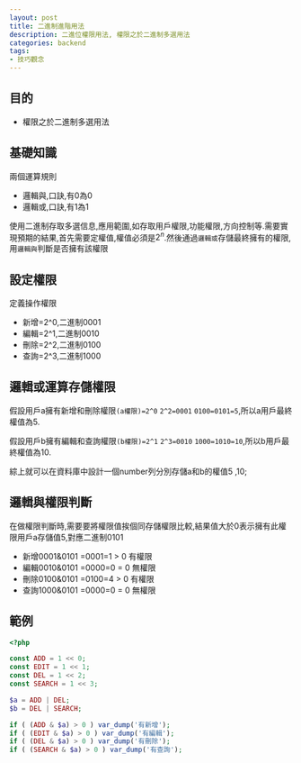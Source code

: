 ```yaml
---
layout: post
title: 二進制進階用法
description: 二進位權限用法, 權限之於二進制多選用法
categories: backend
tags:
- 技巧觀念
---
```

## 目的 ##

 - 權限之於二進制多選用法

 <!-- more -->
 
## 基礎知識 ##

兩個運算規則

 - 邏輯與,口訣,有0為0
 - 邏輯或,口訣,有1為1
 
使用二進制存取多選信息,應用範圍,如存取用戶權限,功能權限,方向控制等.需要實現預期的結果,首先需要定權值,權值必須是$2^n$.然後通過`邏輯或`存儲最終擁有的權限,用`邏輯與`判斷是否擁有該權限

## 設定權限 ##

定義操作權限

 - 新增=2^0,二進制0001
 - 編輯=2^1,二進制0010
 - 刪除=2^2,二進制0100
 - 查詢=2^3,二進制1000
 
## 邏輯或運算存儲權限 ##

假設用戶a擁有新增和刪除權限`(a權限)=2^0` `2^2=0001` `0100=0101=5`,所以a用戶最終權值為5.

假設用戶b擁有編輯和查詢權限`(b權限)=2^1` `2^3=0010` `1000=1010=10`,所以b用戶最終權值為10.

綜上就可以在資料庫中設計一個number列分別存儲a和b的權值5 ,10;

## 邏輯與權限判斷 ##

在做權限判斷時,需要要將權限值挨個同存儲權限比較,結果值大於0表示擁有此權限用戶a存儲值5,對應二進制0101

 - 新增0001&0101 =0001=1 > 0 有權限
 - 編輯0010&0101 =0000=0 = 0 無權限
 - 刪除0100&0101 =0100=4 > 0 有權限
 - 查詢1000&0101 =0000=0 = 0 無權限

## 範例 ##
```php
<?php

const ADD = 1 << 0;
const EDIT = 1 << 1;
const DEL = 1 << 2;
const SEARCH = 1 << 3;

$a = ADD | DEL;
$b = DEL | SEARCH;

if ( (ADD & $a) > 0 ) var_dump('有新增');
if ( (EDIT & $a) > 0 ) var_dump('有編輯');
if ( (DEL & $a) > 0 ) var_dump('有刪除');
if ( (SEARCH & $a) > 0 ) var_dump('有查詢');
```
